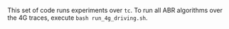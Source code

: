 This set of code runs experiments over `tc`. To run all ABR algorithms over the 4G traces, execute `bash run_4g_driving.sh`.